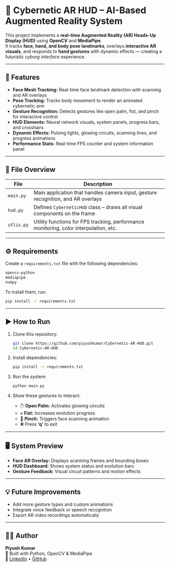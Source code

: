 # 🧠 Cybernetic AR HUD – AI-Based Augmented Reality System

This project implements a **real-time Augmented Reality (AR) Heads-Up Display (HUD)** using **OpenCV** and **MediaPipe**.  
It tracks **face, hand, and body pose landmarks**, overlays **interactive AR visuals**, and responds to **hand gestures** with dynamic effects — creating a futuristic *cyborg interface* experience.

---

## 🚀 Features

- **Face Mesh Tracking:** Real-time face landmark detection with scanning and AR overlays  
- **Pose Tracking:** Tracks body movement to render an animated cybernetic arm  
- **Gesture Recognition:** Detects gestures like open palm, fist, and pinch for interactive control  
- **HUD Elements:** Neural network visuals, system panels, progress bars, and crosshairs  
- **Dynamic Effects:** Pulsing lights, glowing circuits, scanning lines, and progress animations  
- **Performance Stats:** Real-time FPS counter and system information panel  

---

## 🧩 File Overview

| File | Description |
|------|--------------|
| `main.py` | Main application that handles camera input, gesture recognition, and AR overlays |
| `hud.py` | Defines `CyberneticHUD` class – draws all visual components on the frame |
| `utlis.py` | Utility functions for FPS tracking, performance monitoring, color interpolation, etc. |

---

## ⚙️ Requirements

Create a `requirements.txt` file with the following dependencies:

```txt
opencv-python
mediapipe
numpy
```

To install them, run:

```bash
pip install -r requirements.txt
```

---

## ▶️ How to Run

1. Clone this repository:
   ```bash
   git clone https://github.com/piyushkumar/Cybernetic-AR-HUD.git
   cd Cybernetic-AR-HUD
   ```

2. Install dependencies:
   ```bash
   pip install -r requirements.txt
   ```

3. Run the system:
   ```bash
   python main.py
   ```

4. Show these gestures to interact:
   - ✋ **Open Palm:** Activates glowing circuits  
   - ✊ **Fist:** Increases evolution progress  
   - 🤏 **Pinch:** Triggers face scanning animation  
   - ❌ Press **‘q’** to exit

---

## 🖥️ System Preview

- **Face AR Overlay:** Displays scanning frames and bounding boxes  
- **HUD Dashboard:** Shows system status and evolution bars  
- **Gesture Feedback:** Visual circuit patterns and motion effects  

---

## 💡 Future Improvements

- Add more gesture types and custom animations  
- Integrate voice feedback or speech recognition  
- Export AR video recordings automatically  

---

## 👨‍💻 Author

**Piyush Kumar**  
📍 Built with Python, OpenCV & MediaPipe  
🔗 [LinkedIn](https://linkedin.com/in/piyushkumar) • [GitHub](https://github.com/piyushkumar)


